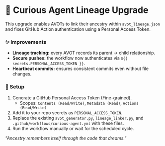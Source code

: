 # 🌿 Curious Agent Lineage Upgrade

This upgrade enables AVOTs to link their ancestry within `avot_lineage.json`
and fixes GitHub Action authentication using a Personal Access Token.

### ✨ Improvements
- **Lineage tracking:** every AVOT records its parent → child relationship.
- **Secure pushes:** the workflow now authenticates via `${{ secrets.PERSONAL_ACCESS_TOKEN }}`.
- **Heartbeat commits:** ensures consistent commits even without file changes.

### 🔧 Setup
1. Generate a GitHub Personal Access Token (Fine-grained).
   - Scopes: `Contents (Read/Write)`, `Metadata (Read)`, `Actions (Read/Write)`
2. Add it to your repo secrets as `PERSONAL_ACCESS_TOKEN`.
3. Replace the existing `avot_generator.py`, `lineage_linker.py`, and `.github/workflows/curious-agent.yml` with these files.
4. Run the workflow manually or wait for the scheduled cycle.

*"Ancestry remembers itself through the code that dreams."*
